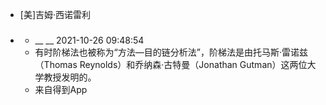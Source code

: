 - [美]吉姆·西诺雷利
- ### 
    - __ __ 2021-10-26 09:48:54
    - 有时阶梯法也被称为“方法—目的链分析法”，阶梯法是由托马斯·雷诺兹（Thomas Reynolds）和乔纳森·古特曼（Jonathan Gutman）这两位大学教授发明的。
    - 来自得到App

